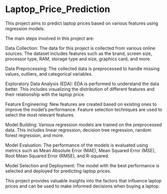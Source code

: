 # Laptop_Price_Prediction
This project aims to predict laptop prices based on various features using regression models.

The main steps involved in this project are:

Data Collection: The data for this project is collected from various online sources. The dataset includes features such as the brand, screen size, processor type, RAM, storage type and size, graphics card, and more.

Data Preprocessing: The collected data is preprocessed to handle missing values, outliers, and categorical variables.

Exploratory Data Analysis (EDA): EDA is performed to understand the data better. This includes visualizing the distribution of different features and their relationship with the laptop price.

Feature Engineering: New features are created based on existing ones to improve the model’s performance. Feature selection techniques are used to select the most relevant features.

Model Building: Various regression models are trained on the preprocessed data. This includes linear regression, decision tree regression, random forest regression, and more.

Model Evaluation: The performance of the models is evaluated using metrics such as Mean Absolute Error (MAE), Mean Squared Error (MSE), Root Mean Squared Error (RMSE), and R-squared.

Model Selection and Deployment: The model with the best performance is selected and deployed for predicting laptop prices.

This project provides valuable insights into the factors that influence laptop prices and can be used to make informed decisions when buying a laptop.
